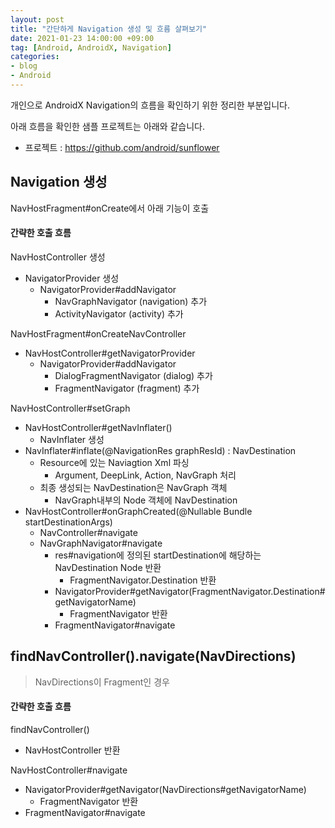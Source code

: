 ```yaml
---
layout: post
title: "간단하게 Navigation 생성 및 흐름 살펴보기"
date: 2021-01-23 14:00:00 +09:00
tag: [Android, AndroidX, Navigation]
categories:
- blog
- Android
---
```


개인으로 AndroidX Navigation의 흐름을 확인하기 위한 정리한 부분입니다.

<!--more-->

아래 흐름을 확인한 샘플 프로젝트는 아래와 같습니다.

- 프로젝트 : https://github.com/android/sunflower

## Navigation 생성

NavHostFragment#onCreate에서 아래 기능이 호출

#### 간략한 호출 흐름

NavHostController 생성

- NavigatorProvider 생성
  - NavigatorProvider#addNavigator
    - NavGraphNavigator (navigation) 추가
    - ActivityNavigator (activity) 추가

NavHostFragment#onCreateNavController

- NavHostController#getNavigatorProvider
  - NavigatorProvider#addNavigator
    - DialogFragmentNavigator (dialog) 추가
    - FragmentNavigator (fragment) 추가

NavHostController#setGraph

- NavHostController#getNavInflater()
  - NavInflater 생성
- NavInflater#inflate(@NavigationRes graphResId) : NavDestination
  - Resource에 있는 Naviagtion Xml 파싱
    - Argument, DeepLink, Action, NavGraph 처리
  - 최종 생성되는 NavDestination은 NavGraph 객체
    - NavGraph내부의 Node 객체에 NavDestination
- NavHostController#onGraphCreated(@Nullable Bundle startDestinationArgs)
  - NavController#navigate
  - NavGraphNavigator#navigate
    - res#navigation에 정의된 startDestination에 해당하는 NavDestination Node 반환
      - FragmentNavigator.Destination 반환
    - NavigatorProvider#getNavigator(FragmentNavigator.Destination#getNavigatorName)
      - FragmentNavigator 반환
    - FragmentNavigator#navigate

## findNavController().navigate(NavDirections)

> NavDirections이 Fragment인 경우

#### 간략한 호출 흐름

findNavController()

- NavHostController 반환

NavHostController#navigate

- NavigatorProvider#getNavigator(NavDirections#getNavigatorName)
  - FragmentNavigator 반환
- FragmentNavigator#navigate
